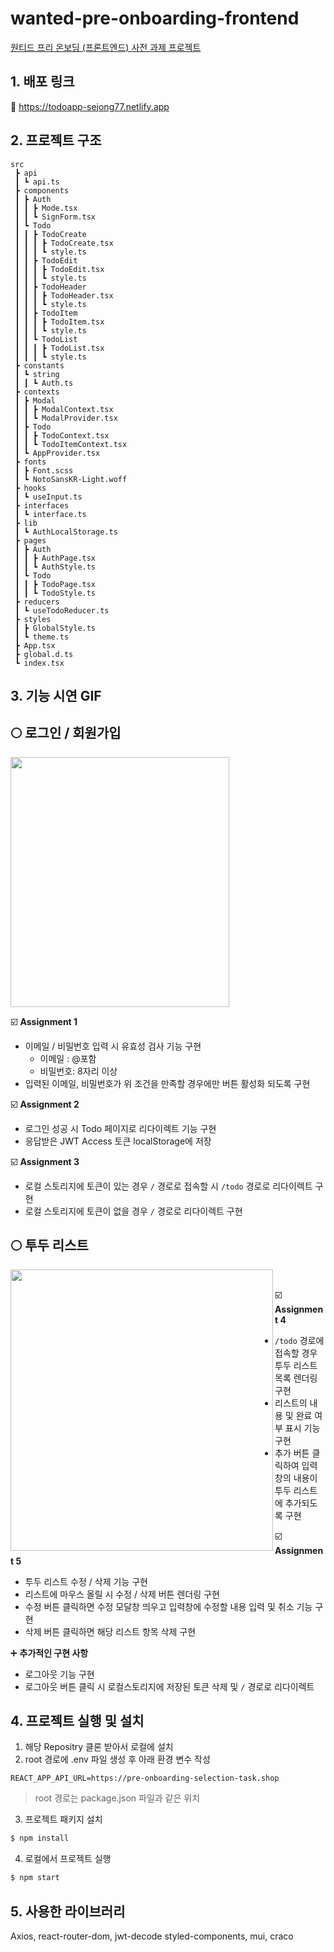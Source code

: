 # wanted-pre-onboarding-frontend

[원티드 프리 온보딩 (프론트엔드) 사전 과제 프로젝트](https://github.com/walking-sunset/selection-task)



## 1. 배포 링크

📌 https://todoapp-sejong77.netlify.app



## 2. 프로젝트 구조

``` 
src
 ┣ api
 ┃ ┗ api.ts
 ┣ components
 ┃ ┣ Auth
 ┃ ┃ ┣ Mode.tsx
 ┃ ┃ ┗ SignForm.tsx
 ┃ ┗ Todo
 ┃ ┃ ┣ TodoCreate
 ┃ ┃ ┃ ┣ TodoCreate.tsx
 ┃ ┃ ┃ ┗ style.ts
 ┃ ┃ ┣ TodoEdit
 ┃ ┃ ┃ ┣ TodoEdit.tsx
 ┃ ┃ ┃ ┗ style.ts
 ┃ ┃ ┣ TodoHeader
 ┃ ┃ ┃ ┣ TodoHeader.tsx
 ┃ ┃ ┃ ┗ style.ts
 ┃ ┃ ┣ TodoItem
 ┃ ┃ ┃ ┣ TodoItem.tsx
 ┃ ┃ ┃ ┗ style.ts
 ┃ ┃ ┗ TodoList
 ┃ ┃ ┃ ┣ TodoList.tsx
 ┃ ┃ ┃ ┗ style.ts
 ┣ constants
 ┃ ┗ string
 ┃ ┃ ┗ Auth.ts
 ┣ contexts
 ┃ ┣ Modal
 ┃ ┃ ┣ ModalContext.tsx
 ┃ ┃ ┗ ModalProvider.tsx
 ┃ ┣ Todo
 ┃ ┃ ┣ TodoContext.tsx
 ┃ ┃ ┗ TodoItemContext.tsx
 ┃ ┗ AppProvider.tsx
 ┣ fonts
 ┃ ┣ Font.scss
 ┃ ┗ NotoSansKR-Light.woff
 ┣ hooks
 ┃ ┗ useInput.ts
 ┣ interfaces
 ┃ ┗ interface.ts
 ┣ lib
 ┃ ┗ AuthLocalStorage.ts
 ┣ pages
 ┃ ┣ Auth
 ┃ ┃ ┣ AuthPage.tsx
 ┃ ┃ ┗ AuthStyle.ts
 ┃ ┗ Todo
 ┃ ┃ ┣ TodoPage.tsx
 ┃ ┃ ┗ TodoStyle.ts
 ┣ reducers
 ┃ ┗ useTodoReducer.ts
 ┣ styles
 ┃ ┣ GlobalStyle.ts
 ┃ ┗ theme.ts
 ┣ App.tsx
 ┣ global.d.ts
 ┗ index.tsx
```



## 3. 기능 시연 GIF

## 🌕 로그인 / 회원가입

  <img src="https://user-images.githubusercontent.com/68320595/210740501-0f9ba315-2cc1-4dbb-8e66-7026bd1d2a2d.gif" width="350" height="400" />

☑️ **Assignment 1**

- 이메일 / 비밀번호 입력 시 유효성 검사 기능 구현
  - 이메일 : @포함
  - 비밀번호: 8자리 이상
- 입력된 이메일, 비밀번호가 위 조건을 만족할 경우에만 버튼 활성화 되도록 구현

☑️ **Assignment 2**

- 로그인 성공 시 Todo 페이지로 리다이렉트 기능 구현
- 응답받은 JWT Access 토큰 localStorage에 저장

☑️ **Assignment 3**

- 로컬 스토리지에 토큰이 있는 경우 `/` 경로로 접속할 시 `/todo` 경로로 리다이렉트  구현
- 로컬 스토리지에 토큰이 없을 경우 `/` 경로로 리다이렉트 구현



## 🌕 투두 리스트

<img src="https://user-images.githubusercontent.com/68320595/210747113-1787ad80-e594-47c1-adf2-ed7944afe080.gif" width="420" height="450" align="left"/>

<br/>

☑️ **Assignment 4**

- `/todo` 경로에 접속할 경우 투두 리스트 목록 렌더링 구현
- 리스트의 내용 및 완료 여부 표시 기능 구현
- 추가 버튼 클릭하여 입력창의 내용이 투두 리스트에 추가되도록 구현

☑️ **Assignment 5**

- 투두 리스트 수정 / 삭제 기능 구현
- 리스트에 마우스 올릴 시 수정 / 삭제 버튼 렌더링 구현
- 수정 버튼 클릭하면 수정 모달창 띄우고 입력창에 수정할 내용 입력 및 취소 기능 구현
- 삭제 버튼 클릭하면 해당 리스트 항목 삭제 구현

 ➕ **추가적인 구현 사항**

- 로그아웃 기능 구현
- 로그아웃 버튼 클릭 시 로컬스토리지에 저장된 토큰 삭제 및 `/` 경로로 리다이렉트



## 4. 프로젝트 실행 및 설치

1. 해당 Repositry 클론 받아서 로컬에 설치
2. root 경로에 .env 파일 생성 후 아래 환경 변수 작성

``` 
REACT_APP_API_URL=https://pre-onboarding-selection-task.shop
```

> root 경로는 package.json 파일과 같은 위치

3. 프로젝트 패키지 설치

``` bash
$ npm install
```

4. 로컬에서 프로젝트 실행

``` bash
$ npm start
```



## 5. 사용한 라이브러리

Axios, react-router-dom, jwt-decode
styled-components, mui, craco

